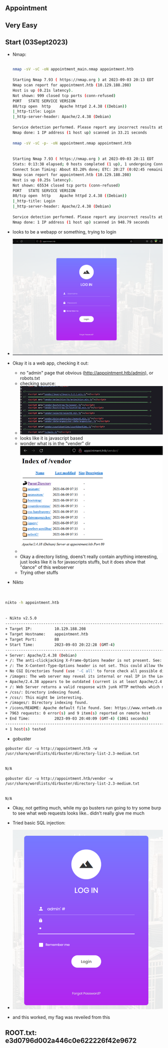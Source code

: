 ## Appointment
## Very Easy


## Start (03Sept2023)

- Nmap:

  ```bash

  nmap -sV -sC -oN appointment_main.nmap appointment.htb

  Starting Nmap 7.93 ( https://nmap.org ) at 2023-09-03 20:13 EDT
  Nmap scan report for appointment.htb (10.129.188.208)
  Host is up (0.21s latency).
  Not shown: 999 closed tcp ports (conn-refused)
  PORT   STATE SERVICE VERSION
  80/tcp open  http    Apache httpd 2.4.38 ((Debian))
  |_http-title: Login
  |_http-server-header: Apache/2.4.38 (Debian)

  Service detection performed. Please report any incorrect results at https://nmap.org/submit/ .
  Nmap done: 1 IP address (1 host up) scanned in 33.21 seconds

  nmap -sV -sC -p- -oN appointment.nmap appointment.htb


  Starting Nmap 7.93 ( https://nmap.org ) at 2023-09-03 20:11 EDT
  Stats: 0:13:38 elapsed; 0 hosts completed (1 up), 1 undergoing Connect Scan
  Connect Scan Timing: About 83.20% done; ETC: 20:27 (0:02:45 remaining)
  Nmap scan report for appointment.htb (10.129.188.208)
  Host is up (0.25s latency).
  Not shown: 65534 closed tcp ports (conn-refused)
  PORT   STATE SERVICE VERSION
  80/tcp open  http    Apache httpd 2.4.38 ((Debian))
  |_http-title: Login
  |_http-server-header: Apache/2.4.38 (Debian)

  Service detection performed. Please report any incorrect results at https://nmap.org/submit/ .
  Nmap done: 1 IP address (1 host up) scanned in 948.79 seconds

  ```

- looks to be a webapp or something, trying to login
- ![](pics/20230903171547.png)
- Okay it is a web app, checking it out:
  - no "admin" page that obvious (http://appointment.htb/admin), or robots.txt
  - checking source:
  - ![](pics/20230903171746.png)
  - looks like it is javascript based
  - wonder what is in the "vender" dir
  - ![](pics/20230903172011.png)
  - Okay a directory listing, doens't really contain anything interesting, just looks like it is for javascripts stuffs, but it does show that "dance" of this webserver
  - Trying other stuffs

- Nikto
```bash


nikto -h appointment.htb


- Nikto v2.5.0
---------------------------------------------------------------------------
+ Target IP:          10.129.188.208
+ Target Hostname:    appointment.htb
+ Target Port:        80
+ Start Time:         2023-09-03 20:22:28 (GMT-4)
---------------------------------------------------------------------------
+ Server: Apache/2.4.38 (Debian)
+ /: The anti-clickjacking X-Frame-Options header is not present. See: https://developer.mozilla.org/en-US/docs/Web/HTTP/Headers/X-Frame-Options
+ /: The X-Content-Type-Options header is not set. This could allow the user agent to render the content of the site in a different fashion to the MIME type. See: https://www.netsparker.com/web-vulnerability-scanner/vulnerabilities/missing-content-type-header/
+ No CGI Directories found (use '-C all' to force check all possible dirs)
+ /images: The web server may reveal its internal or real IP in the Location header via a request to with HTTP/1.0. The value is "127.0.0.1". See: http://cve.mitre.org/cgi-bin/cvename.cgi?name=CVE-2000-0649
+ Apache/2.4.38 appears to be outdated (current is at least Apache/2.4.54). Apache 2.2.34 is the EOL for the 2.x branch.
+ /: Web Server returns a valid response with junk HTTP methods which may cause false positives.
+ /css/: Directory indexing found.
+ /css/: This might be interesting.
+ /images/: Directory indexing found.
+ /icons/README: Apache default file found. See: https://www.vntweb.co.uk/apache-restricting-access-to-iconsreadme/
+ 7963 requests: 0 error(s) and 9 item(s) reported on remote host
+ End Time:           2023-09-03 20:40:09 (GMT-4) (1061 seconds)
---------------------------------------------------------------------------
+ 1 host(s) tested


```

- gobuster

```
gobuster dir -u http://appointment.htb -w /usr/share/wordlists/dirbuster/directory-list-2.3-medium.txt


N/A

gobuster dir -u http://appointment.htb/vendor -w /usr/share/wordlists/dirbuster/directory-list-2.3-medium.txt


N/A
```


- Okay, not getting much, while my go busters run going to try some burp to see what web requests looks like.. didn't really give me much

- Tried basic SQL injection:
- ![](pics/20230903183230.png)
- and this worked, my flag was reveiled from this

## ROOT.txt: e3d0796d002a446c0e622226f42e9672